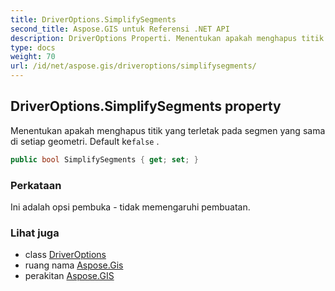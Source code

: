 ```yaml
---
title: DriverOptions.SimplifySegments
second_title: Aspose.GIS untuk Referensi .NET API
description: DriverOptions Properti. Menentukan apakah menghapus titik yang terletak pada segmen yang sama di setiap geometri. Default kefalse .
type: docs
weight: 70
url: /id/net/aspose.gis/driveroptions/simplifysegments/
---
```

## DriverOptions.SimplifySegments property

Menentukan apakah menghapus titik yang terletak pada segmen yang sama di setiap geometri. Default ke`false` .

```csharp
public bool SimplifySegments { get; set; }
```

### Perkataan

Ini adalah opsi pembuka - tidak memengaruhi pembuatan.

### Lihat juga

* class [DriverOptions](../)
* ruang nama [Aspose.Gis](../../driveroptions/)
* perakitan [Aspose.GIS](../../../)



